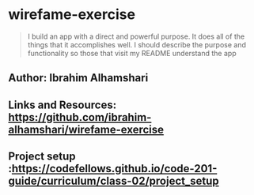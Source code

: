 # wirefame-exercise

> I build an app with a direct and powerful purpose. It does all of the things that it accomplishes well. I should describe the purpose and functionality so those that visit my README understand the app

## Author: Ibrahim Alhamshari 

## Links and Resources: https://github.com/ibrahim-alhamshari/wirefame-exercise

## Project setup :https://codefellows.github.io/code-201-guide/curriculum/class-02/project_setup